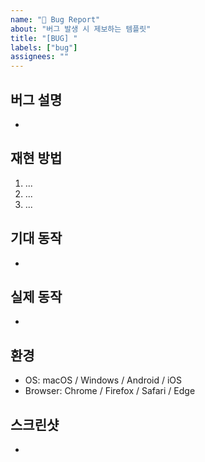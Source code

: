```yaml
---
name: "🐞 Bug Report"
about: "버그 발생 시 제보하는 템플릿"
title: "[BUG] "
labels: ["bug"]
assignees: ""
---
```


## 버그 설명

- <!-- 발생한 버그에 대해 간단히 설명해주세요. -->

## 재현 방법

1. ...
2. ...
3. ...

## 기대 동작

- <!-- 정상적으로 동작해야 하는 내용을 작성해주세요. -->

## 실제 동작

- <!-- 실제로 어떻게 동작했는지 작성해주세요. -->

## 환경

- OS: macOS / Windows / Android / iOS
- Browser: Chrome / Firefox / Safari / Edge

## 스크린샷

- <!-- 필요하다면 스크린샷을 첨부해주세요. -->

